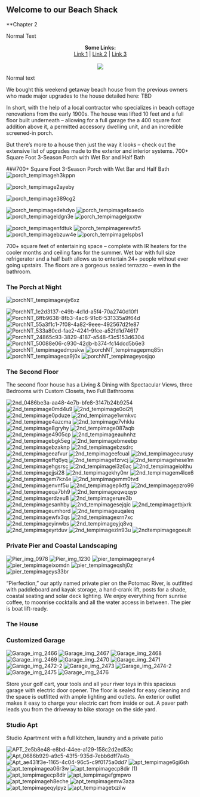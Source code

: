## Welcome to our Beach Shack 

**Chapter 2

Normal Text

<p align="center">
  <b>Some Links:</b><br>
  <a href="#">Link 1</a> |
  <a href="#">Link 2</a> |
  <a href="#">Link 3</a>
  <br><br>
  <img src="http://s.4cdn.org/image/title/105.gif">
</p>

Normal text


We bought this weekend getaway beach house from the previous owners who made major upgrades to the house detailed here: TBD

In short, with the help of a local contractor who specializes in beach cottage renovations from the early 1900s. The house was lifted 10 feet and a full floor built underneath – allowing for a full garage the a 400 square foot addition above it, a permitted accessory dwelling unit, and an incredible screened-in porch.

But there’s more to a house then just the way it looks – check out the extensive list of upgrades made to the exterior and interior systems.
700+ Square Foot 3-Season Porch with Wet Bar and Half Bath


###700+ Square Foot 3-Season Porch with Wet Bar and Half Bath
![porch_tempimageh3kppn](https://user-images.githubusercontent.com/94854538/143494858-cb06e8db-8cf3-43eb-98a2-f2a5468fcaa5.jpg)

![porch_tempimage2ayeby](https://user-images.githubusercontent.com/94854538/143494851-0d35b25b-0f1b-4455-a955-9e99beddf7a4.jpg)

![porch_tempimage389cg2](https://user-images.githubusercontent.com/94854538/143494852-7a96fd30-aa03-4ef6-a2f2-79bcc4e70ed2.jpg)

![porch_tempimagedehdyo](https://user-images.githubusercontent.com/94854538/143494855-c93b6cbd-a343-4a16-aaa0-c5d0fe2dcb4e.jpg)
![porch_tempimagefoaedo](https://user-images.githubusercontent.com/94854538/143494856-3525cfb9-0943-42e2-8628-202bdf71c314.jpg)
![porch_tempimageldgn3e](https://user-images.githubusercontent.com/94854538/143494860-fa791c7f-e0a9-44d3-ab26-be3a8daa7602.jpg)
![porch_tempimagelgxxtw](https://user-images.githubusercontent.com/94854538/143494861-9b7e1bb2-b68c-4265-8802-c14dbb88b944.jpg)

![porch_tempimagenfdtuk](https://user-images.githubusercontent.com/94854538/143494863-e5e896c3-e4fa-4430-b71f-e49420b74ceb.jpg)
![porch_tempimagerewfz5](https://user-images.githubusercontent.com/94854538/143494864-89f3ad3c-e65a-41d2-99c3-2749d989bbdf.jpg)
![porch_tempimagebzuw4e](https://user-images.githubusercontent.com/94854538/143494854-2a0d895c-6510-44bd-8739-405682013cac.jpg)
![porch_tempimagelspbs1](https://user-images.githubusercontent.com/94854538/143494862-6a6118b7-f198-4add-84e3-5303bd4bf6e1.jpg)


700+ square feet of entertaining space – complete with IR heaters for the cooler months and ceiling fans for the summer. Wet bar with full size refrigerator and a half bath allows us to entertain 24+ people without ever going upstairs. The floors are a gorgeous sealed terrazzo – even in the bathroom.

### The Porch at Night

![porchNT_tempimagevjy6xz](https://user-images.githubusercontent.com/94854538/143494906-e889e314-d554-4dfd-bfe9-6bb9b70f7938.jpg)

![PorchNT_1e2d3137-e49b-4d1d-a5f4-70a2740d10f1](https://user-images.githubusercontent.com/94854538/143494896-7ff2e1a7-7955-42b5-bbb9-0f5913695ab5.jpg)
![PorchNT_6ffb9638-8fb3-4ac6-91c6-531335a9f64d](https://user-images.githubusercontent.com/94854538/143494897-a3e68001-fa37-4910-b0c7-53bd39391504.jpg)
![PorchNT_55a3f1c1-7f08-4a82-9eee-492567d2fe87](https://user-images.githubusercontent.com/94854538/143494899-128f43b1-a3fa-4aa4-9d06-63aab2d0a701.jpg)
![PorchNT_533a80cd-fae2-4241-9fce-a52fd1d74617](https://user-images.githubusercontent.com/94854538/143494900-ccd7f35d-28c1-411f-98c3-ab5130462cce.jpg)
![PorchNT_24865c93-3829-4187-a548-f3c5153d6304](https://user-images.githubusercontent.com/94854538/143494901-3b48205b-bf12-48a5-8212-068158b9cbe8.jpg)
![PorchNT_50088e06-c930-42db-b374-fc14dcd5b6e3](https://user-images.githubusercontent.com/94854538/143494902-14c99ae3-3b9e-43c3-815d-8f3ec1d26d31.jpg)
![porchNT_tempimagedmpskw](https://user-images.githubusercontent.com/94854538/143494903-cb7c28db-aa0d-4795-93f8-0124e8db96f8.jpg)
![porchNT_tempimagepmq85n](https://user-images.githubusercontent.com/94854538/143494904-5716c7c3-6198-4ea1-8f42-9b8b442d3cc6.jpg)
![porchNT_tempimageqa9j0x](https://user-images.githubusercontent.com/94854538/143494905-ca827f16-0fab-46bf-812e-5770df3ffc39.jpg)
![porchNT_tempimageyosjqo](https://user-images.githubusercontent.com/94854538/143494907-d3f73f50-8900-4cc1-8032-a5713e59410b.jpg)


### The Second Floor
The second floor house has a Living & Dining with Spectacular Views, three Bedrooms with Custom Closets, two Full Bathrooms

![2nd_0486be3a-aa48-4e7b-bfe8-3147b24b9254](https://user-images.githubusercontent.com/94854538/143495115-1d09406e-eeb6-4ee9-95f0-f913a7356a8c.jpg)
![2nd_tempimage0md4u9](https://user-images.githubusercontent.com/94854538/143495117-e5191a86-111c-43c3-a3a4-c163744551f1.jpg)
![2nd_tempimage0oi2fj](https://user-images.githubusercontent.com/94854538/143495118-96aa60ee-49e9-4886-9c2d-e8ccda2ebb63.jpg)
![2nd_tempimage0pduze](https://user-images.githubusercontent.com/94854538/143495119-0a8ad7da-3951-4e80-bf53-dbd1d7cee1d8.jpg)
![2nd_tempimage1wmkvc](https://user-images.githubusercontent.com/94854538/143495120-c949576e-e865-4772-ad09-4278435210ad.jpg)
![2nd_tempimage4azcma](https://user-images.githubusercontent.com/94854538/143495122-bb76f444-94ba-453c-a94d-5590339a0658.jpg)
![2nd_tempimage7vhklu](https://user-images.githubusercontent.com/94854538/143495123-ebf3c86b-fab3-440c-bd2e-9436118dd9f6.jpg)
![2nd_tempimage8gryhy](https://user-images.githubusercontent.com/94854538/143495125-bb92de72-6111-4db0-a94a-42748990f88b.jpg)
![2nd_tempimage087aqb](https://user-images.githubusercontent.com/94854538/143495128-fed5badd-baf9-4ebe-a6b4-4088186cad82.jpg)
![2nd_tempimage4905cp](https://user-images.githubusercontent.com/94854538/143495131-9d9be6cc-3f43-449a-9ba5-4e790f623b0c.jpg)
![2nd_tempimageauhnhz](https://user-images.githubusercontent.com/94854538/143495132-a4f9fc69-192c-4835-b037-6138007a44ea.jpg)
![2nd_tempimagebgk5eg](https://user-images.githubusercontent.com/94854538/143495133-3cee3c2d-84b4-4f51-a628-c888ecc5074a.jpg)
![2nd_tempimagebmeebp](https://user-images.githubusercontent.com/94854538/143495134-a50c2333-e552-436f-908d-53dc2e55177b.jpg)
![2nd_tempimagebzaknp](https://user-images.githubusercontent.com/94854538/143495135-54a1b941-1c03-4614-8882-2ef395e23eb1.jpg)
![2nd_tempimagebzsdrc](https://user-images.githubusercontent.com/94854538/143495136-945d8ee0-b1e5-482b-8e2e-c2c80f577764.jpg)
![2nd_tempimageeafvur](https://user-images.githubusercontent.com/94854538/143495137-db07af1d-234a-4c51-abf4-8f97e5319e5a.jpg)
![2nd_tempimageefcual](https://user-images.githubusercontent.com/94854538/143495139-25938dd7-49eb-4d05-a726-35cbf636be0c.jpg)
![2nd_tempimageeurusy](https://user-images.githubusercontent.com/94854538/143495140-8da8f49f-5936-4399-b801-9532e2115db5.jpg)
![2nd_tempimageffq6yq](https://user-images.githubusercontent.com/94854538/143495141-d10483f0-2591-4585-9896-df94b507f80d.jpg)
![2nd_tempimagefzrvcj](https://user-images.githubusercontent.com/94854538/143495143-3ec9f4c5-d1ad-4287-b632-8c7f3437016f.jpg)
![2nd_tempimagehese1m](https://user-images.githubusercontent.com/94854538/143495144-611eeb16-c741-4052-8a36-ad26fee47d0b.jpg)
![2nd_tempimagehgsrsc](https://user-images.githubusercontent.com/94854538/143495145-1e221cba-e952-4faf-8bce-3666e042afe5.jpg)
![2nd_tempimagei3z6ac](https://user-images.githubusercontent.com/94854538/143495146-252dd07a-d182-481c-baed-452ca0db0b4a.jpg)
![2nd_tempimageiolthu](https://user-images.githubusercontent.com/94854538/143495148-61833b4d-f427-4edc-8ccd-29139fbc1e87.jpg)
![2nd_tempimagejjsi28](https://user-images.githubusercontent.com/94854538/143495150-3138b2c1-8cb6-4690-9604-858e02c079b3.jpg)
![2nd_tempimagekhy0nr](https://user-images.githubusercontent.com/94854538/143495151-b08e87ff-27bc-4186-8b45-93fc5c4e5bef.jpg)
![2nd_tempimagem4lox6](https://user-images.githubusercontent.com/94854538/143495153-ad87eb8b-33db-42c9-be6e-d4bbf8033db6.jpg)
![2nd_tempimagem7kz4e](https://user-images.githubusercontent.com/94854538/143495154-c2f2dd9b-28f9-492f-aa8e-040300186afe.jpg)
![2nd_tempimagemm0tvd](https://user-images.githubusercontent.com/94854538/143495155-5296d196-3236-4191-945e-f5971e4c7581.jpg)
![2nd_tempimagenvnf5u](https://user-images.githubusercontent.com/94854538/143495156-2999e676-0366-4786-b5fa-39923ec6753f.jpg)
![2nd_tempimageplktfg](https://user-images.githubusercontent.com/94854538/143495158-417c2bc7-ae58-4100-8418-88e5743bd241.jpg)
![2nd_tempimagepzro99](https://user-images.githubusercontent.com/94854538/143495159-a600965a-09e3-46e6-8f9b-3d5fed17c1f3.jpg)
![2nd_tempimageqa7bh9](https://user-images.githubusercontent.com/94854538/143495160-a328bea4-411a-4165-80ec-55262e168bd4.jpg)
![2nd_tempimageqwqqyp](https://user-images.githubusercontent.com/94854538/143495162-ea2fb8b8-6622-4f58-b7e1-b88ef9b20afc.jpg)
![2nd_tempimagerdzeu8](https://user-images.githubusercontent.com/94854538/143495164-54da9f47-e0e7-40d0-88ad-2f0fdedfc1ce.jpg)
![2nd_tempimagerure3b](https://user-images.githubusercontent.com/94854538/143495167-3a158a1e-9f00-43a2-80e5-b992cfeacbe8.jpg)
![2nd_tempimagesanhby](https://user-images.githubusercontent.com/94854538/143495169-bdc32bc4-b9e0-4b4a-8b55-0b4fb9d215ac.jpg)
![2nd_tempimagesejqic](https://user-images.githubusercontent.com/94854538/143495170-ab53f410-f1a5-40aa-a592-6afc1715d5e9.jpg)
![2nd_tempimagetbjxrk](https://user-images.githubusercontent.com/94854538/143495173-87baacfb-7e4d-467a-b50a-a2eb36135c82.jpg)
![2nd_tempimageumhord](https://user-images.githubusercontent.com/94854538/143495174-c648e2cb-ebaa-4fae-8fff-671e259e958f.jpg)
![2nd_tempimageuqaleq](https://user-images.githubusercontent.com/94854538/143495176-9c32304c-234a-4c12-8c12-dee8155b7746.jpg)
![2nd_tempimagewfx3qs](https://user-images.githubusercontent.com/94854538/143495177-f70b6a17-c0da-4da1-8542-9549c452445b.jpg)
![2nd_tempimagexrn7xc](https://user-images.githubusercontent.com/94854538/143495178-192d4a54-77d9-434d-9fbd-3b87b4953bf1.jpg)
![2nd_tempimageyinwbs](https://user-images.githubusercontent.com/94854538/143495179-b0923023-9a44-450a-8436-4601cfc25074.jpg)
![2nd_tempimageyjq8vq](https://user-images.githubusercontent.com/94854538/143495181-a8093389-478f-4897-92bd-efc74c5a8bbe.jpg)
![2nd_tempimageyrtduv](https://user-images.githubusercontent.com/94854538/143495182-ec302be1-659b-4a51-b043-85d3267b9fa6.jpg)
![2nd_tempimagezln93u](https://user-images.githubusercontent.com/94854538/143495184-dbdb2c4b-f1fa-44a8-ac23-02e86282e16f.jpg)
![2ndtempimagegoeult](https://user-images.githubusercontent.com/94854538/143495186-0482471d-d2c2-44af-8f8b-6896de2afb18.jpg)


### Private Pier and Coastal Landscaping

![Pier_img_0978](https://user-images.githubusercontent.com/94854538/143497004-bd0a3a3c-7e2e-4edb-94cb-45495ce21407.jpg)
![Pier_img_1230](https://user-images.githubusercontent.com/94854538/143497008-be50d8b1-3888-41fa-bbe0-ee4d35b38488.jpg)
![pier_tempimagegnxry4](https://user-images.githubusercontent.com/94854538/143497010-42fb98d5-f726-4909-8e27-36be737b25b2.jpg)
![pier_tempimageixomdn](https://user-images.githubusercontent.com/94854538/143497012-d18e66f3-e981-48ba-ae21-7dcf37c9e5bd.jpg)
![pier_tempimageqshj0z](https://user-images.githubusercontent.com/94854538/143497013-1ab8224d-6678-4f67-b0bb-edd3cd01b341.jpg)
![pier_tempimageys33br](https://user-images.githubusercontent.com/94854538/143497015-a34f0ddf-f77d-48e5-a18b-36c11b19e130.jpg)

“Pierfection,” our aptly named private pier on the Potomac River, is outfitted with paddleboard and kayak storage, a hand-crank lift, posts for a shade, coastal seating and solar deck lighting. We enjoy everything from sunrise coffee, to moonrise cocktails and all the water access in between. The pier is boat lift-ready.

### The House




### Customized Garage

![Garage_img_2466](https://user-images.githubusercontent.com/94854538/143497059-365eb0a4-981c-473e-afd0-32e4ae904a17.jpeg)
![Garage_img_2467](https://user-images.githubusercontent.com/94854538/143497061-bcfd75ef-9ff9-44e1-9f6f-cf37dd078f58.jpeg)
![Garage_img_2468](https://user-images.githubusercontent.com/94854538/143497062-efe02bc3-8162-40ae-9a59-db92128d05f5.jpeg)
![Garage_img_2469](https://user-images.githubusercontent.com/94854538/143497063-3a248bdb-73bd-4e56-ade0-62c8779c26b5.jpeg)
![Garage_img_2470](https://user-images.githubusercontent.com/94854538/143497064-e061832c-0751-4965-954a-17fa9ffcc392.jpeg)
![Garage_img_2471](https://user-images.githubusercontent.com/94854538/143497066-383607d4-0cfe-4869-b8ab-60e078589230.jpeg)
![Garage_img_2472-2](https://user-images.githubusercontent.com/94854538/143497067-a98139e7-b6c6-48a6-b7f4-b6bb28364a06.jpeg)
![Garage_img_2473](https://user-images.githubusercontent.com/94854538/143497069-f757f553-a55b-471a-b393-591ecfaa175d.jpeg)
![Garage_img_2474-2](https://user-images.githubusercontent.com/94854538/143497070-83da380b-c15d-4a43-b960-baa0d0605560.jpeg)
![Garage_img_2475](https://user-images.githubusercontent.com/94854538/143497071-a71f2a48-dcef-48ab-8491-5c430bc5d20d.jpeg)
![Garage_img_2476](https://user-images.githubusercontent.com/94854538/143497074-0881afe4-cf9f-4559-9f7f-0339ee98ee41.jpeg)


Store your golf cart, your tools and all your river toys in this spacious garage with electric door opener. The floor is sealed for easy cleaning and the space is outfitted with ample lighting and outlets. An exterior outlet makes it easy to charge your electric cart from inside or out. A paver path leads you from the driveway to bike storage on the side yard.

### Studio Apt
Studio Apartment with a full kitchen, laundry and a private patio

![APT_2e5b8e48-e8bd-44ee-a129-158c2d2ed53c](https://user-images.githubusercontent.com/94854538/143497130-8fd868f8-91d3-440b-ae76-6d8419b3dedd.jpg)
![Apt_0686b929-a9c5-43f5-935d-7ebb6dff7a4b](https://user-images.githubusercontent.com/94854538/143497132-83b02bec-aae0-4c31-a783-8370c8fdbe50.jpg)
![Apt_ae431f3e-1165-4c04-96c5-c9f0175a0dd7](https://user-images.githubusercontent.com/94854538/143497133-5bb61780-6d63-4b95-a2cc-4524812eb6dd.jpg)
![apt_tempimage6gi6sh](https://user-images.githubusercontent.com/94854538/143497134-57bd76c9-c797-4629-ae17-a6162d00e360.jpg)
![apt_tempimagea06r3w](https://user-images.githubusercontent.com/94854538/143497135-bf40b2ca-56f5-4a08-83ab-1bf0441aaf45.jpg)
![apt_tempimagecp8dir (1)](https://user-images.githubusercontent.com/94854538/143497139-c042aef3-9851-4dc5-86c3-393196011de6.jpg)
![apt_tempimagecp8dir](https://user-images.githubusercontent.com/94854538/143497140-0f18ee88-a567-46a8-8a11-5b5544bb2d00.jpg)
![apt_tempimagefgmpwo](https://user-images.githubusercontent.com/94854538/143497142-58d18560-d6e4-438d-a9f1-8446f9e67ebc.jpg)
![apt_tempimageh8eche](https://user-images.githubusercontent.com/94854538/143497144-d0eca848-243d-45d3-be30-bf5c07a910ed.jpg)
![apt_tempimagemw3aza](https://user-images.githubusercontent.com/94854538/143497146-8b012799-f7c0-4f22-bea3-9753df1b18dc.jpg)
![apt_tempimageqylpyz](https://user-images.githubusercontent.com/94854538/143497148-aaff59eb-5e04-4121-a4fa-5e006b8d8623.jpg)
![apt_tempimagetxzilw](https://user-images.githubusercontent.com/94854538/143497149-bd03bac6-497d-4175-ab2d-fc88524c8223.jpg)

